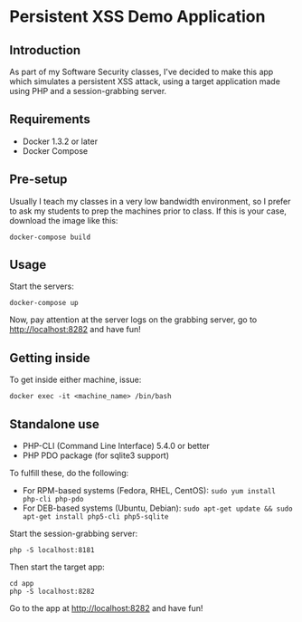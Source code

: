 # Persistent XSS Demo Application

## Introduction

As part of my Software Security classes, I've decided to make this app which
simulates a persistent XSS attack, using a target application made using PHP and
a session-grabbing server.

## Requirements

* Docker 1.3.2 or later
* Docker Compose

## Pre-setup

Usually I teach my classes in a very low bandwidth environment, so I prefer
to ask my students to prep the machines prior to class. If this is your case,
download the image like this:

```Shell
docker-compose build
```

## Usage

Start the servers:

```Shell
docker-compose up
```

Now, pay attention at the server logs on the grabbing server, go to
<http://localhost:8282> and have fun!

## Getting inside

To get inside either machine, issue:

```Shell
docker exec -it <machine_name> /bin/bash
```

## Standalone use

* PHP-CLI (Command Line Interface) 5.4.0 or better
* PHP PDO package (for sqlite3 support)

To fulfill these, do the following:

* For RPM-based systems (Fedora, RHEL, CentOS): `sudo yum install php-cli php-pdo`
* For DEB-based systems (Ubuntu, Debian): `sudo apt-get update && sudo apt-get install php5-cli php5-sqlite`

Start the session-grabbing server:

```Shell
php -S localhost:8181
```

Then start the target app:

```Shell
cd app
php -S localhost:8282
```

Go to the app at <http://localhost:8282> and have fun!
